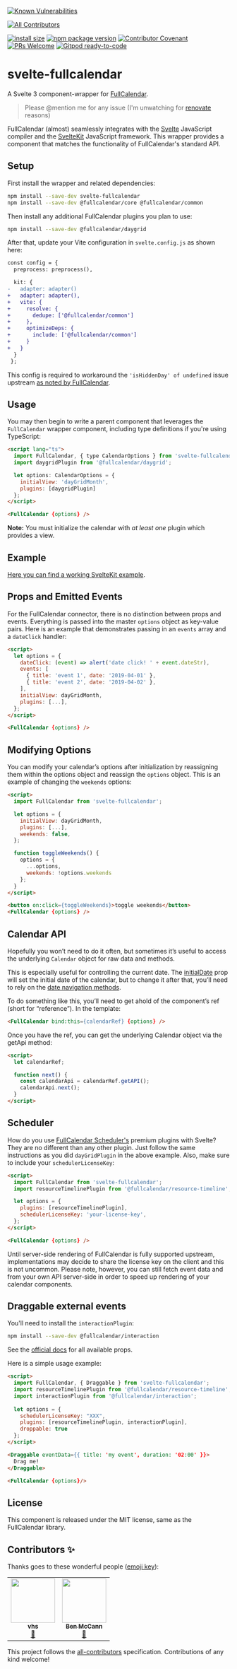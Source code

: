 [![Known Vulnerabilities](https://snyk.io/test/github/YogliB/svelte-fullcalendar/badge.svg)](https://snyk.io/test/github/YogliB/svelte-fullcalendar)
<!-- ALL-CONTRIBUTORS-BADGE:START - Do not remove or modify this section -->
[![All Contributors](https://img.shields.io/badge/all_contributors-2-orange.svg?style=flat-square)](#contributors-)
<!-- ALL-CONTRIBUTORS-BADGE:END -->
[![install size](https://badgen.net/packagephobia/install/svelte-fullcalendar)](https://packagephobia.now.sh/result?p=svelte-fullcalendar)
[![npm package version](https://badgen.net/npm/v/svelte-fullcalendar)](https://npm.im/svelte-fullcalendar)
[![Contributor Covenant](https://img.shields.io/badge/Contributor%20Covenant-v1.4%20adopted-ff69b4.svg)](CODE-OF-CONDUCT.md)
[![PRs Welcome](https://img.shields.io/badge/PRs-welcome-brightgreen.svg)](http://makeapullrequest.com)
[![Gitpod ready-to-code](https://img.shields.io/badge/Gitpod-ready--to--code-blue?logo=gitpod)](https://gitpod.io/#https://github.com/YogliB/svelte-fullcalendar)

# svelte-fullcalendar

A Svelte 3 component-wrapper for [FullCalendar](https://fullcalendar.io).

> Please @mention me for any issue (I'm unwatching for [renovate](https://renovatebot.com) reasons)

FullCalendar (almost) seamlessly integrates with the [Svelte](https://svelte.dev) JavaScript compiler and the [SvelteKit](https://kit.svelte.dev/) JavaScript framework. This wrapper provides a component that matches the functionality of FullCalendar's standard API.
## Setup

First install the wrapper and related dependencies:

```bash
npm install --save-dev svelte-fullcalendar
npm install --save-dev @fullcalendar/core @fullcalendar/common
```

Then install any additional FullCalendar plugins you plan to use:

```bash
npm install --save-dev @fullcalendar/daygrid
```

After that, update your Vite configuration in `svelte.config.js` as shown here:

```diff
const config = {
  preprocess: preprocess(),

  kit: {
-   adapter: adapter()
+   adapter: adapter(),
+   vite: {
+     resolve: {
+       dedupe: ['@fullcalendar/common']
+     },
+     optimizeDeps: {
+       include: ['@fullcalendar/common']
+     }
+   }
  }
 };
```

This config is required to workaround the `'isHiddenDay' of undefined` issue upstream [as noted by FullCalendar](https://github.com/fullcalendar/fullcalendar/issues/6370).

## Usage

You may then begin to write a parent component that leverages the `FullCalendar` wrapper component, including type definitions if you're using TypeScript:

```html
<script lang="ts">
  import FullCalendar, { type CalendarOptions } from 'svelte-fullcalendar';
  import daygridPlugin from '@fullcalendar/daygrid';

  let options: CalendarOptions = {
    initialView: 'dayGridMonth',
    plugins: [daygridPlugin]
  };
</script>

<FullCalendar {options} />
```

**Note:** You must initialize the calendar with _at least one_ plugin which provides a view.

## Example

[Here you can find a working SvelteKit example](https://github.com/YogliB/svelte-fullcalendar/tree/master/examples/kit).

## Props and Emitted Events

For the FullCalendar connector, there is no distinction between props and events. Everything is passed into the master `options` object as key-value pairs. Here is an example that demonstrates passing in an `events` array and a `dateClick` handler:

```html
<script>
  let options = {
    dateClick: (event) => alert('date click! ' + event.dateStr),
    events: [
      { title: 'event 1', date: '2019-04-01' },
      { title: 'event 2', date: '2019-04-02' },
    ],
    initialView: dayGridMonth,
    plugins: [...],
  };
</script>

<FullCalendar {options} />
```

## Modifying Options

You can modify your calendar’s options after initialization by reassigning them within the options object and reassign the `options` object. This is an example of changing the `weekends` options:

```html
<script>
  import FullCalendar from 'svelte-fullcalendar';

  let options = {
    initialView: dayGridMonth,
    plugins: [...],
    weekends: false,
  };

  function toggleWeekends() {
    options = {
      ...options,
      weekends: !options.weekends
    };
  }
</script>

<button on:click={toggleWeekends}>toggle weekends</button>
<FullCalendar {options} />
```

## Calendar API

Hopefully you won’t need to do it often, but sometimes it’s useful to access the underlying `Calendar` object for raw data and methods.

This is especially useful for controlling the current date. The [initialDate](https://fullcalendar.io/docs/initialDate) prop will set the initial date of the calendar, but to change it after that, you’ll need to rely on the [date navigation methods](https://fullcalendar.io/docs/date-navigation).

To do something like this, you’ll need to get ahold of the component’s ref (short for “reference”). In the template:

```html
<FullCalendar bind:this={calendarRef} {options} />
```

Once you have the ref, you can get the underlying Calendar object via the getApi method:

```html
<script>
  let calendarRef;

  function next() {
    const calendarApi = calendarRef.getAPI();
    calendarApi.next();
  }
</script>
```

## Scheduler

How do you use [FullCalendar Scheduler's](https://fullcalendar.io/docs/premium) premium plugins with Svelte? They are no different than any other plugin. Just follow the same instructions as you did `dayGridPlugin` in the above example. Also, make sure to include your `schedulerLicenseKey`:

```html
<script>
  import FullCalendar from 'svelte-fullcalendar';
  import resourceTimelinePlugin from '@fullcalendar/resource-timeline';

  let options = {
    plugins: [resourceTimelinePlugin],
    schedulerLicenseKey: 'your-license-key',
  };
</script>

<FullCalendar {options} />
```

Until server-side rendering of FullCalendar is fully supported upstream, implementations may decide to share the license key on the client and this is not uncommon. Please note, however, you can still fetch event data and from your own API server-side in order to speed up rendering of your calendar components.

## Draggable external events

You'll need to install the `interactionPlugin`:

```bash
npm install --save-dev @fullcalendar/interaction
```

See the [official docs](https://fullcalendar.io/docs/external-dragging) for all available props.

Here is a simple usage example:

```html
<script>
  import FullCalendar, { Draggable } from 'svelte-fullcalendar';
  import resourceTimelinePlugin from '@fullcalendar/resource-timeline';
  import interactionPlugin from '@fullcalendar/interaction';
  
  let options = {
    schedulerLicenseKey: "XXX",
    plugins: [resourceTimelinePlugin, interactionPlugin],
    droppable: true
  };
</script>

<Draggable eventData={{ title: 'my event', duration: '02:00' }}>
  Drag me!
</Draggable>

<FullCalendar {options}/>
```

## License

This component is released under the MIT license, same as the FullCalendar library.

## Contributors ✨

Thanks goes to these wonderful people ([emoji key](https://allcontributors.org/docs/en/emoji-key)):

<!-- ALL-CONTRIBUTORS-LIST:START - Do not remove or modify this section -->
<!-- prettier-ignore-start -->
<!-- markdownlint-disable -->
<table>
  <tr>
    <td align="center"><a href="https://vhs.codeberg.page"><img src="https://avatars.githubusercontent.com/u/97140109?v=4?s=100" width="100px;" alt=""/><br /><sub><b>vhs</b></sub></a><br /><a href="https://github.com/YogliB/svelte-fullcalendar/commits?author=vhscom" title="Documentation">📖</a></td>
    <td align="center"><a href="http://www.benmccann.com"><img src="https://avatars.githubusercontent.com/u/322311?v=4?s=100" width="100px;" alt=""/><br /><sub><b>Ben McCann</b></sub></a><br /><a href="https://github.com/YogliB/svelte-fullcalendar/commits?author=benmccann" title="Documentation">📖</a></td>
  </tr>
</table>

<!-- markdownlint-restore -->
<!-- prettier-ignore-end -->

<!-- ALL-CONTRIBUTORS-LIST:END -->

This project follows the [all-contributors](https://github.com/all-contributors/all-contributors) specification. Contributions of any kind welcome!